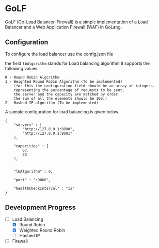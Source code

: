 # GoLF

GoLF (Go-Load Balancer-Firewall) is a simple implementation of a Load Balancer and a Web Application Firewall (WAF) in GoLang.

## Configuration
To configure the load balancer use the config.json file

the field ```lbAlgorithm``` stands for Load balancing algorithm it supports the following values:
```
0 - Round Robin Algorithm
1 - Weighted Round Robin Algorithm (To be implemented)
    (for this the configuration field should be an array of integers.
    representing the percentage of requests to be sent.
    the server and the capacity are matched by order.
    the sum of all the elements should be 100.)
2 - Hashed IP algorithm (To be implemented)
```

A sample configuration for load balancing is given below.

```
{
    "servers" : [
        "http://127.0.0.1:8000",
        "http://127.0.0.1:8001"
    ],

    "capacities" : [
        67,
        33
    ],

    
    "lbAlgorithm" : 0, 

    "port" : ":9000",

    "healthCheckInterval" : "1s"
}
```

## Development Progress

- [ ] Load Balancing
    - [X] Round Robin
    - [X] Weighted Round Robin
    - [ ] Hashed IP 
- [ ] Firewall
